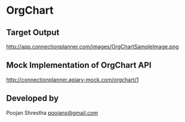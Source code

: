 # OrgChart

## Target Output
http://app.connectionplanner.com/images/OrgChartSampleImage.png

## Mock Implementation of OrgChart API
http://connectionplanner.apiary-mock.com/orgchart/1

## Developed by
Poojan Shrestha
<poojans@gmail.com>

